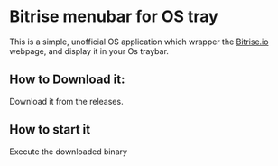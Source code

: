 # Bitrise menubar for OS tray

This is a simple, unofficial OS application which wrapper the [Bitrise.io](https://bitrise.io) webpage, and display it in your Os traybar.

## How to Download it:
Download it from the releases.

## How to start it
Execute the downloaded binary